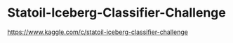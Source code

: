 # Statoil-Iceberg-Classifier-Challenge
https://www.kaggle.com/c/statoil-iceberg-classifier-challenge
